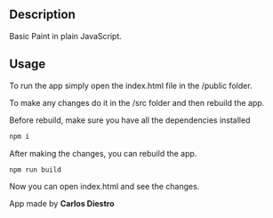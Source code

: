 ## Description

Basic Paint in plain JavaScript.

## Usage

To run the app simply open the index.html file in the /public folder.

To make any changes do it in the /src folder and then rebuild the app.

Before rebuild, make sure you have all the dependencies installed

```bash
npm i
```

After making the changes, you can rebuild the app.

```bash
npm run build
```

Now you can open index.html and see the changes.

App made by **Carlos Diestro**

